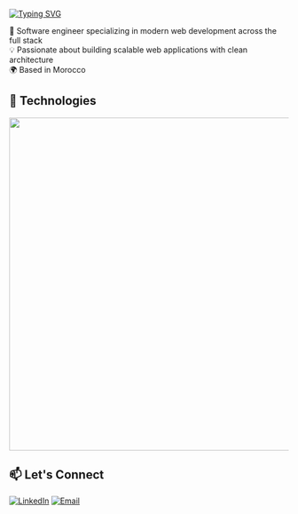 [![Typing SVG](https://readme-typing-svg.herokuapp.com?font=Fira+Code&weight=700&pause=1000&color=18C5F7&width=435&lines=Hi%2C+I'm+Ayoub+Touati+%F0%9F%91%8B)]()

🚀 Software engineer specializing in modern web development across the full stack  
💡 Passionate about building scalable web applications with clean architecture  
🌍 Based in Morocco

## 🔧 Technologies

<img src="https://skillicons.dev/icons?i=git,bash,c,cpp,java,docker,kubernetes,nginx,html,css,js,tailwindcss,ts,react,angularm,rxjs,nodejs,nestjs,postgres,mysql,mongodb,redis,vim" width="600"/>

## 📫 Let's Connect
[![LinkedIn](https://img.shields.io/badge/-LinkedIn-0A66C2?logo=linkedin&logoColor=white)](https://linkedin.com/in/ayoub-touati)
[![Email](https://img.shields.io/badge/-Email-D14836?logo=gmail&logoColor=white)](mailto:ayoub.toouati@gmail.com)
